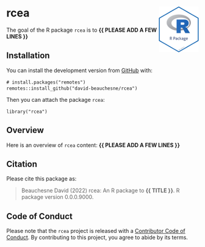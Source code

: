 <!-- README.md is generated from README.Rmd. Please edit that file -->

# rcea <img src="man/figures/package-sticker.png" align="right" style="float:right; height:120px;"/>

<!-- badges: start -->
<!-- badges: end -->

The goal of the R package `rcea` is to **{{ PLEASE ADD A FEW LINES }}**

## Installation

You can install the development version from
[GitHub](https://github.com/) with:

    # install.packages("remotes")
    remotes::install_github("david-beauchesne/rcea")

Then you can attach the package `rcea`:

    library("rcea")

## Overview

Here is an overview of `rcea` content: **{{ PLEASE ADD A FEW LINES }}**

## Citation

Please cite this package as:

> Beauchesne David (2022) rcea: An R package to **{{ TITLE }}**. R
> package version 0.0.0.9000.

## Code of Conduct

Please note that the `rcea` project is released with a [Contributor Code
of
Conduct](https://contributor-covenant.org/version/2/0/CODE_OF_CONDUCT.html).
By contributing to this project, you agree to abide by its terms.
